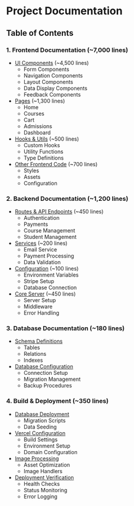 # Project Documentation

## Table of Contents

### 1. Frontend Documentation (~7,000 lines)
- [UI Components](./frontend/components.md) (~4,500 lines)
  - Form Components
  - Navigation Components
  - Layout Components
  - Data Display Components
  - Feedback Components
- [Pages](./frontend/pages.md) (~1,300 lines)
  - Home
  - Courses
  - Cart
  - Admissions
  - Dashboard
- [Hooks & Utils](./frontend/hooks-and-utils.md) (~500 lines)
  - Custom Hooks
  - Utility Functions
  - Type Definitions
- [Other Frontend Code](./frontend/misc.md) (~700 lines)
  - Styles
  - Assets
  - Configuration

### 2. Backend Documentation (~1,200 lines)
- [Routes & API Endpoints](./backend/api-routes.md) (~450 lines)
  - Authentication
  - Payments
  - Course Management
  - Student Management
- [Services](./backend/services.md) (~200 lines)
  - Email Service
  - Payment Processing
  - Data Validation
- [Configuration](./backend/configuration.md) (~100 lines)
  - Environment Variables
  - Stripe Setup
  - Database Connection
- [Core Server](./backend/core-server.md) (~450 lines)
  - Server Setup
  - Middleware
  - Error Handling

### 3. Database Documentation (~180 lines)
- [Schema Definitions](./database/schema.md)
  - Tables
  - Relations
  - Indexes
- [Database Configuration](./database/configuration.md)
  - Connection Setup
  - Migration Management
  - Backup Procedures

### 4. Build & Deployment (~350 lines)
- [Database Deployment](./deployment/database.md)
  - Migration Scripts
  - Data Seeding
- [Vercel Configuration](./deployment/vercel.md)
  - Build Settings
  - Environment Setup
  - Domain Configuration
- [Image Processing](./deployment/image-processing.md)
  - Asset Optimization
  - Image Handlers
- [Deployment Verification](./deployment/verification.md)
  - Health Checks
  - Status Monitoring
  - Error Logging
